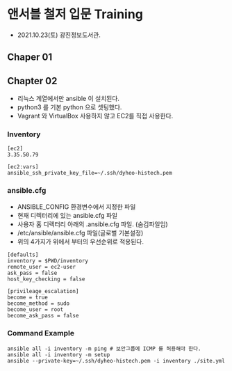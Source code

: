 # 앤서블 철저 입문 Training
* 2021.10.23(토) 광진정보도서관.

## Chaper 01


## Chapter 02
* 리눅스 계열에서만 ansible 이 설치된다.
* python3 를 기본 python 으로 셋팅했다.
* Vagrant 와 VirtualBox 사용하지 않고 EC2를 직접 사용한다.

### Inventory
```
[ec2]
3.35.50.79

[ec2:vars]
ansible_ssh_private_key_file=~/.ssh/dyheo-histech.pem
```
### ansible.cfg
* ANSIBLE_CONFIG 환경변수에서 지정한 파일
* 현재 디렉터리에 있는 ansible.cfg 파일
* 사용자 홈 디렉터리 아래의 .ansible.cfg 파일. (숨김파일임)
* /etc/ansible/ansible.cfg 파일(글로벌 기본설정)
* 위의 4가지가 위에서 부터의 우선순위로 적용된다.
```
[defaults]
inventory = $PWD/inventory
remote_user = ec2-user
ask_pass = false
host_key_checking = false

[privileage_escalation]
become = true
become_method = sudo
become_user = root
become_ask_pass = false
```

### Command Example
```
ansible all -i inventory -m ping # 보안그룹에 ICMP 를 허용해야 한다.
ansible all -i inventory -m setup
ansible --private-key=~/.ssh/dyheo-histech.pem -i inventory ./site.yml 
```


